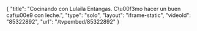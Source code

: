 {
    "title": "Cocinando con Lulaila Entangas. C\u00f3mo hacer un buen caf\u00e9 con leche.",
    "type": "solo",
    "layout": "iframe-static",
    "videoId": "85322892",
    "url": "\/tvpembed\/85322892"
}